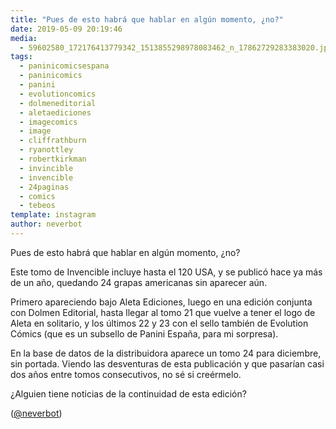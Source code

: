 ```yaml
---
title: "Pues de esto habrá que hablar en algún momento, ¿no?"
date: 2019-05-09 20:19:46
media: 
  - 59602580_172176413779342_1513855298978083462_n_17862729283383020.jpg
tags: 
  - paninicomicsespana
  - paninicomics
  - panini
  - evolutioncomics
  - dolmeneditorial
  - aletaediciones
  - imagecomics
  - image
  - cliffrathburn
  - ryanottley
  - robertkirkman
  - invincible
  - invencible
  - 24paginas
  - comics
  - tebeos
template: instagram
author: neverbot
---
```


Pues de esto habrá que hablar en algún momento, ¿no?


Este tomo de Invencible incluye hasta el 120 USA, y se publicó hace ya más de un año, quedando 24 grapas americanas sin aparecer aún.


Primero apareciendo bajo Aleta Ediciones, luego en una edición conjunta con Dolmen Editorial, hasta llegar al tomo 21 que vuelve a tener el logo de Aleta en solitario, y los últimos 22 y 23 con el sello también de Evolution Cómics (que es un subsello de Panini España, para mi sorpresa).


En la base de datos de la distribuidora aparece un tomo 24 para diciembre, sin portada. Viendo las desventuras de esta publicación y que pasarían casi dos años entre tomos consecutivos, no sé si creérmelo.


¿Alguien tiene noticias de la continuidad de esta edición?


([@neverbot](https://instagram.com/neverbot))



